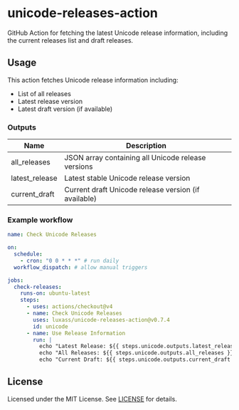 # unicode-releases-action

GitHub Action for fetching the latest Unicode release information, including the current releases list and draft releases.

## Usage

This action fetches Unicode release information including:

- List of all releases
- Latest release version
- Latest draft version (if available)

### Outputs

| Name           | Description                                                   |
| -------------- | ------------------------------------------------------------- |
| all_releases   | JSON array containing all Unicode release versions            |
| latest_release | Latest stable Unicode release version                         |
| current_draft  | Current draft Unicode release version (if available)          |

### Example workflow

```yaml
name: Check Unicode Releases

on:
  schedule:
    - cron: "0 0 * * *" # run daily
  workflow_dispatch: # allow manual triggers

jobs:
  check-releases:
    runs-on: ubuntu-latest
    steps:
      - uses: actions/checkout@v4
      - name: Check Unicode Releases
        uses: luxass/unicode-releases-action@v0.7.4
        id: unicode
      - name: Use Release Information
        run: |
          echo "Latest Release: ${{ steps.unicode.outputs.latest_release }}"
          echo "All Releases: ${{ steps.unicode.outputs.all_releases }}"
          echo "Current Draft: ${{ steps.unicode.outputs.current_draft }}"
```

## License

Licensed under the MIT License. See [LICENSE](LICENSE) for details.
